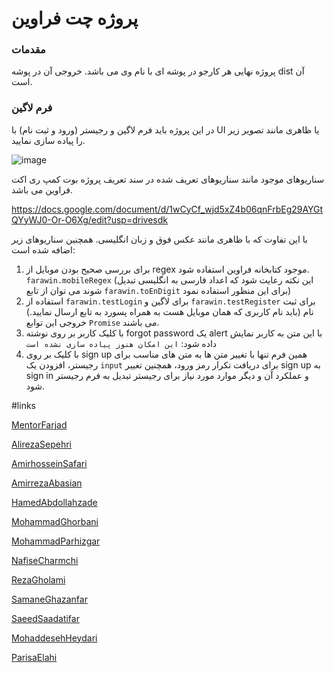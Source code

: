 # پروژه چت فراوین

### مقدمات

پروژه نهایی هر کارجو در پوشه ای با نام وی می باشد.
خروجی آن در پوشه dist آن است.

### فرم لاگین

در این پروژه باید فرم لاگین و رجیستر (ورود و ثبت نام) ‌با UI یا ظاهری مانند تصویر زیر را پیاده سازی نمایید.

![image](https://github.com/alifarjad2/FarawinLoginReact1/assets/136897055/3fd655e1-6bc7-48b7-b853-208886d6480d)

سناریوهای موجود مانند سناریوهای تعریف شده در سند تعریف پروژه بوت کمپ ری اکت فراوین می باشد.

https://docs.google.com/document/d/1wCyCf_wjd5xZ4b06qnFrbEg29AYGtQYyWJ0-Or-O6Xg/edit?usp=drivesdk

با این تفاوت که با ظاهری مانند عکس فوق و زبان انگلیسی.
همچنین سناریوهای زیر اضافه شده است:

1. برای بررسی صحیح بودن موبایل از regex موجود کتابخانه فراوین استفاده شود. `farawin.mobileRegex` (این نکته رعایت شود که اعداد فارسی به انگلیسی تبدیل شوند می توان از تابع `farawin.toEnDigit` برای این منظور استفاده نمود)
2. استفاده از `farawin.testLogin` برای لاگین و `farawin.testRegister` برای ثبت نام (باید نام کاربری که همان موبایل هست به همراه پسورد به تابع ارسال نمایید.) خروجی این توابع `Promise` می باشند.
3. با کلیک کاربر بر روی نوشته forgot password یک alert با این متن به کاربر نمایش داده شود:‌ `این امکان هنوز پیاده سازی نشده است`
4. با کلیک بر روی sign up همین فرم تنها با تغییر متن ها به متن های مناسب برای رجیستر، افزودن یک `input` برای دریافت تکرار رمز ورود، همچنین تغییر sign up به sign in و عملکرد آن و دیگر موارد مورد نیاز برای رجیستر تبدیل به فرم رجیستر شود.

#links

[MentorFarjad](MentorFarjad/dist)

[AlirezaSepehri](AlirezaSepehri/dist)

[AmirhosseinSafari](AmirhosseinSafari/dist)

[AmirrezaAbasian](AmirrezaAbasian/dist)

[HamedAbdollahzade](HamedAbdollahzade/dist)

[MohammadGhorbani](MohammadGhorbani/dist)

[MohammadParhizgar](MohammadParhizgar/dist)

[NafiseCharmchi](NafiseCharmchi/dist)

[RezaGholami](RezaGholami/dist)

[SamaneGhazanfar](SamaneGhazanfar/dist)

[SaeedSaadatifar](SaeedSaadatifar/dist)

[MohaddesehHeydari](MohaddesehHeydari/dist)

[ParisaElahi](ParisaElahi/dist)
